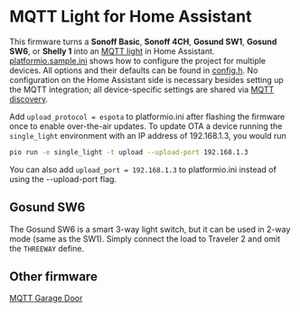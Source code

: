 # MQTT Light for Home Assistant

This firmware turns a **Sonoff Basic**, **Sonoff 4CH**, **Gosund SW1**, **Gosund SW6**, or **Shelly 1** into an [MQTT light](https://www.home-assistant.io/integrations/light.mqtt) in Home Assistant. [platformio.sample.ini](platformio.sample.ini) shows how to configure the project for multiple devices. All options and their defaults can be found in [config.h](include/config.h). No configuration on the Home Assistant side is necessary besides setting up the MQTT integration; all device-specific settings are shared via [MQTT discovery](https://www.home-assistant.io/docs/mqtt/discovery).

Add `upload_protocol = espota` to platformio.ini after flashing the firmware once to enable over-the-air updates. To update OTA a device running the `single_light` environment with an IP address of 192.168.1.3, you would run

```bash
pio run -e single_light -t upload --upload-port 192.168.1.3
```

You can also add `upload_port = 192.168.1.3` to platformio.ini instead of using the --upload-port flag.

## Gosund SW6

The Gosund SW6 is a smart 3-way light switch, but it can be used in 2-way mode (same as the SW1). Simply connect the load to Traveler 2 and omit the `THREEWAY` define.

## Other firmware

[MQTT Garage Door](https://github.com/thedanbob/mqtt_garage_door)
